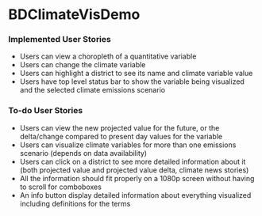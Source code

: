 # BDClimateVisDemo

### Implemented User Stories

<ul>
    <li>
        Users can view a choropleth of a quantitative variable
    </li>
    <li>
        Users can change the climate variable
    </li>
    <li>
        Users can highlight a district to see its name and climate variable value
    </li>
    <li>
        Users have top level status bar to show the variable being visualized and the selected climate emissions scenario
    </li>
</ul>


### To-do User Stories

<ul>
    <li>
        Users can view the new projected value for the future, or the delta/change compared to present day values for the variable
    </li>
    <li>
        Users can visualize climate variables for more than one emissions scenario (depends on data availability)
    </li>
    <li>
        Users can click on a district to see more detailed information about it (both projected value and projected value delta, climate news stories)
    </li>
    <li>
        All the information should fit properly on a 1080p screen without having to scroll for comboboxes
    </li>
    <li>
        An info button display detailed information about everything visualized including definitions for the terms
    </li>
</ul>